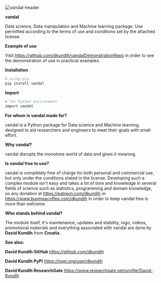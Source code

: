 ![vandal-header](https://raw.githubusercontent.com/dkundih/vandal/main/.logistics/visforvandalpy.jpg)

**vandal** 

Data science, Data manipulation and Machine learning package.
Use permitted according to the terms of use and conditions set by the attached license.

**Example of use**

Visit https://github.com/dkundih/vandalDemonstrationRepo in order to see the demonstration of use in practical examples.

**Installation**

```sh
# using pip
pip install vandal
```

**Import**

```sh
# for Python environment
import vandal
```

**For whom is vandal made for?**

vandal is a Python package for Data science and Machine learning, designed to aid researchers and engineers to meet their goals with small effort.

**Why vandal?**

vandal disrupts the monotone world of data and gives it meaning.

**Is vandal free to use?**

vandal is completely free of charge for both personal and commercial use, but only under the conditions stated in the license. Developing such a complex module isn't easy and takes a lot of time and knowledge in several fields of science such as statistics, programming and domain knowledge, so any donation at https://patreon.com/dkundih or https://www.buymeacoffee.com/dkundih in order to keep vandal free is more than welcome.

**Who stands behind vandal?**

The module itself, it's maintenance, updates and stability, logo, videos, promotional materials and everything associated with vandal are done by **David Kundih** from **Croatia**.

**See also:**

**David Kundih GitHub**
https://github.com/dkundih

**David Kundih PyPi**
https://pypi.org/user/dkundih

**David Kundih ResearchGate**
https://www.researchgate.net/profile/David-Kundih